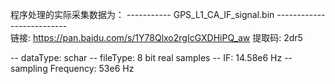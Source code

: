 程序处理的实际采集数据为：
----------- GPS_L1_CA_IF_signal.bin --------------------------   
链接: https://pan.baidu.com/s/1Y78Qlxo2rgIcGXDHiPQ_aw 提取码: 2dr5 

-- dataType: schar
-- fileType: 8 bit real samples
-- IF: 14.58e6 Hz
-- sampling Frequency: 53e6 Hz
